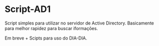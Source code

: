 # Script-AD1
Script simples para utilizar no servidor de Active Directory.
Basicamente para melhor rapidez para buscar iformações.

Em breve + Scipts para uso do DIA-DIA.
